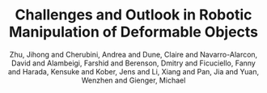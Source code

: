 ---
collection: journal
permalink: /publications/Zhu2022RAM
pubtype: journal 
title: "Challenges and Outlook in Robotic Manipulation of Deformable Objects" 
author: "Zhu, Jihong and Cherubini, Andrea and Dune, Claire and Navarro-Alarcon, David and Alambeigi, Farshid and Berenson, Dmitry and Ficuciello, Fanny and Harada, Kensuke and Kober, Jens and Li, Xiang and Pan, Jia and Yuan, Wenzhen and Gienger, Michael" 
year: 2022
avenue: IEEE Robotics \& Automation Magazine 
url: https://arxiv.org/abs/2105.01767 
pages:  
code:  
video:  
abstract: 
---